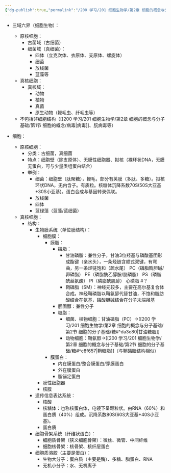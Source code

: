 ```yaml
---
{"dg-publish":true,"permalink":"/200 学习/201 细胞生物学/第2章 细胞的概念与分子基础/第1节 细胞的概念/细胞/","title":"细胞","created":"2022-11-22T10:59:19.000+08:00","updated":"2024-01-06T15:47:51.026+08:00"}
---
```



- 三域六界（细胞生物）：
	- 原核细胞：
		- 古菌域（古细菌）
		- 细菌域（真细菌）：
			- 四体（立克次体、衣原体、支原体、螺旋体）
			- 细菌
			- 放线菌
			- 蓝藻等
	- 真核细胞：
		- 真核域：
			- 动物
			- 植物
			- 真菌
			- 原生动物（鞭毛虫、纤毛虫等）
	- 不包括非细胞结构（[[200 学习/201 细胞生物学/第2章 细胞的概念与分子基础/第1节 细胞的概念/病毒\|病毒]]、朊病毒等）


- 细胞：
	- 原核细胞：
		- 分类：古细菌，真细菌
		- 特点：细胞壁（除支原体）、无膜性细胞器、拟核（裸环状DNA，无膜无蛋白，可与少量类组蛋白结合）
		- 举例：
			- 细菌：细胞壁（肽聚糖），鞭毛，部分有荚膜（多肽、多糖）。拟核环状DNA，无内含子。有质粒。核糖体沉降系数70S(50S大亚基+30S小亚基)。蛋白合成与基因转录偶联。
			- 放线菌
			- 四体
			- 蓝绿藻（蓝藻/蓝细菌）
	- 真核细胞：
		- 结构：
			- 生物膜系统（单位膜结构）：
				- 细胞膜：
					- 膜脂：
						- 磷脂：
							- 甘油磷脂：兼性分子，甘油3位羟基与磷酸基团形成酯键（亲水头），一条烃链含顺式双键，有弯曲，另一条烃链饱和（疏水尾）
								PC（磷脂酰胆碱/卵磷脂）
								PE（磷脂酰乙醇胺/脑磷脂）
								PS（磷脂酰丝氨酸）
								PI（磷脂酰肌醇）
								心磷脂 #？
							- 鞘磷脂（SM）：神经元较多，主要在高尔基复合体合成。神经鞘磷脂以鞘氨醇代替甘油，不饱和脂肪酸结合在氨基，磷酸胆碱结合在分子末端羟基
						- 胆固醇：兼性分子
						- 糖脂：
							- 细菌、植物细胞：甘油磷脂（PC）→[[200 学习/201 细胞生物学/第2章 细胞的概念与分子基础/第2节 细胞的分子基础/糖#^da3e80\|甘油糖脂]]
							- 动物细胞：鞘氨醇→[[200 学习/201 细胞生物学/第2章 细胞的概念与分子基础/第2节 细胞的分子基础/糖#^c8f657\|鞘糖脂]]（与鞘磷脂结构相似）
					- 膜蛋白：
						- 内在膜蛋白/整合膜蛋白/穿膜蛋白
						- 外在膜蛋白
						- 脂锚定蛋白
				- 膜性细胞器
				- 核膜
			- 遗传信息表达系统：
				- 核酸
				- 核糖体：也称核蛋白体，电镜下呈颗粒状。由RNA（60%）和蛋白质（40%）组成。沉降系数80S(60S大亚基+40S小亚基)。
				- 蛋白质
			- 细胞骨架系统（纤维状蛋白）：
				- 细胞质骨架（狭义细胞骨架）：微丝、微管、中间纤维
				- 细胞核骨架：核骨架、核纤层蛋白
			- 细胞质溶胶（主要是蛋白）：
				- 生物大分子：蛋白质（主要是酶）、多糖、脂蛋白、RNA
				- 无机小分子：水、无机离子 











